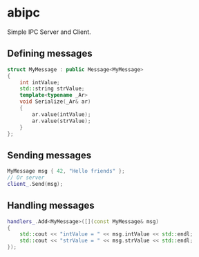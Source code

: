 # abipc

Simple IPC Server and Client.

## Defining messages

~~~cpp
struct MyMessage : public Message<MyMessage>
{
    int intValue;
    std::string strValue;
    template<typename _Ar>
    void Serialize(_Ar& ar)
    {
        ar.value(intValue);
        ar.value(strValue);
    }
};
~~~

## Sending messages

~~~cpp
MyMessage msg { 42, "Hello friends" };
// Or server
client_.Send(msg);
~~~

## Handling messages

~~~cpp
handlers_.Add<MyMessage>([](const MyMessage& msg)
{
    std::cout << "intValue = " << msg.intValue << std::endl;
    std::cout << "strValue = " << msg.strValue << std::endl;
});
~~~
